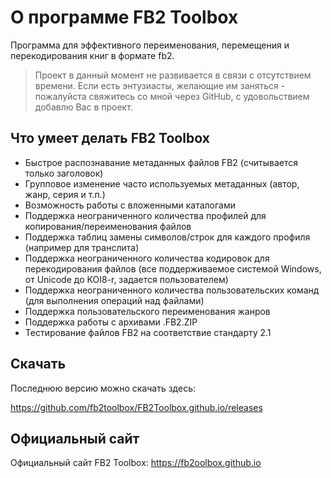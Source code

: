 # О программе FB2 Toolbox

Программа для эффективного переименования, перемещения и перекодирования книг в формате fb2.

> Проект в данный момент не развивается в связи с отсутствием времени. Если есть энтузиасты, желающие им заняться - пожалуйста свяжитесь со мной через GitHub, с удовольствием добавлю Вас в проект.

## Что умеет делать FB2 Toolbox

- Быстрое распознавание метаданных файлов FB2 (считывается только заголовок)
- Групповое изменение часто используемых метаданных (автор, жанр, серия и т.п.)
- Возможность работы с вложенными каталогами
- Поддержка неограниченного количества профилей для копирования/переименования файлов
- Поддержка таблиц замены символов/строк для каждого профиля (например для транслита)
- Поддержка неограниченного количества кодировок для перекодирования файлов (все поддерживаемое системой Windows, от Unicode до KOI8-r, задается пользователем)
- Поддержка неограниченного количества пользовательских команд (для выполнения операций над файлами)
- Поддержка пользовательского переименования жанров
- Поддержка работы с архивами .FB2.ZIP
- Тестирование файлов FB2 на соответствие стандарту 2.1

## Скачать

Последнюю версию можно скачать здесь:

<https://github.com/fb2toolbox/FB2Toolbox.github.io/releases>

## Официальный сайт

Официальный сайт FB2 Toolbox: <https://fb2oolbox.github.io>
